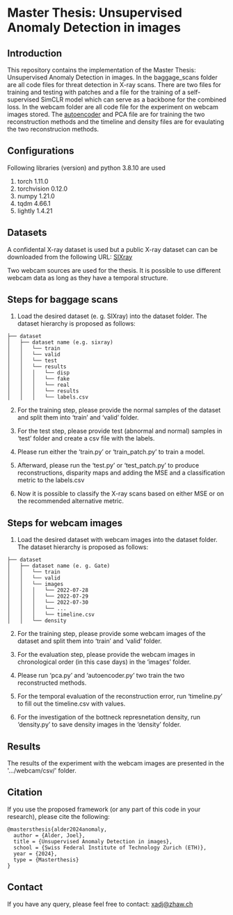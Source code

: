 # Master Thesis: Unsupervised Anomaly Detection in images

## Introduction
This repository contains the implementation of the Master Thesis: Unsupervised Anomaly Detection in images. In the baggage_scans folder are all code files for threat detection in X-ray scans. There are two files for training and testing with patches and a file for the training of a self-supervised SimCLR model which can serve as a backbone for the combined loss. In the webcam folder are all code file for the experiment on webcam images stored. The [autoencoder](https://github.zhaw.ch/xadj/MT-Anomaly/blob/main/webcam/autoencoder.py) and PCA file are for training the two reconstruction methods and the timeline and density files are for evaulating the two reconstrucion methods. 


## Configurations
Following libraries (version) and python 3.8.10 are used

1. torch 1.11.0
2. torchvision 0.12.0
3. numpy 1.21.0
4. tqdm 4.66.1
5. lightly 1.4.21

## Datasets
A confidental X-ray dataset is used but a public X-ray dataset can can be downloaded from the following URL:
[SIXray](https://github.com/MeioJane/SIXray) 

Two webcam sources are used for the thesis. It is possible to use different webcam data as long as they have a temporal structure.

## Steps for baggage scans

1. Load the desired dataset (e. g. SIXray) into the dataset folder. The dataset hierarchy is proposed as follows:

```
├── dataset
│   ├── dataset name (e.g. sixray)
│   │   └── train
│   │   └── valid
│   │   └── test
│   │   └── results
│   │   │   └── disp
│   │   │   └── fake
│   │   │   └── real
│   │   │   └── results
│   │   │   └── labels.csv
```

2) For the training step, please provide the normal samples of the dataset and split them into ‘train’ and ‘valid’ folder.

3) For the test step, please provide test (abnormal and normal) samples in ‘test’ folder and create a csv file with the labels.

4) Please run either the ‘train.py’ or ‘train_patch.py’ to train a model.

5) Afterward, please run the ‘test.py’ or ‘test_patch.py’ to produce reconstructions, disparity maps and adding the MSE and a classification metric to the labels.csv 

6) Now it is possible to classify the X-ray scans based on either MSE or on the recommended alternative metric.

## Steps for webcam images

1. Load the desired dataset with webcam images into the dataset folder. The dataset hierarchy is proposed as follows:

```
├── dataset
│   ├── dataset name (e. g. Gate)
│   │   └── train
│   │   └── valid
│   │   └── images
│   │   │   └── 2022-07-28
│   │   │   └── 2022-07-29
│   │   │   └── 2022-07-30
│   │   │   └── ...
│   │   │   └── timeline.csv
│   │   └── density
```

2) For the training step, please provide some webcam images of the dataset and split them into ‘train’ and ‘valid’ folder.

3) For the evaluation step, please provide the webcam images in chronological order (in this case days) in the ‘images’ folder.

4) Please run ‘pca.py’ and ‘autoencoder.py’ two train the two reconstructed methods.

5) For the temporal evaluation of the reconstruction error, run ‘timeline.py’ to fill out the timeline.csv with values.

6) For the investigation of the bottneck represnetation density, run ‘density.py’ to save density images in the ‘density’ folder.

## Results
The results of the experiment with the webcam images are presented in the '…/webcam/csv/' folder. 

## Citation
If you use the proposed framework (or any part of this code in your research), please cite the following:

```
@mastersthesis{alder2024anomaly,
  author = {Alder, Joel},
  title = {Unsupervised Anomaly Detection in images},
  school = {Swiss Federal Institute of Technology Zurich (ETH)},
  year = {2024},
  type = {Masterthesis}
}
```

## Contact
If you have any query, please feel free to contact: xadj@zhaw.ch
